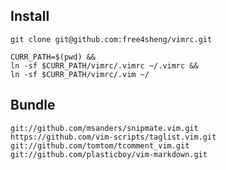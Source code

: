## Install

    git clone git@github.com:free4sheng/vimrc.git

    CURR_PATH=$(pwd) &&
    ln -sf $CURR_PATH/vimrc/.vimrc ~/.vimrc &&
    ln -sf $CURR_PATH/vimrc/.vim ~/

## Bundle

	git://github.com/msanders/snipmate.vim.git
	https://github.com/vim-scripts/taglist.vim.git
	git://github.com/tomtom/tcomment_vim.git
	git://github.com/plasticboy/vim-markdown.git
